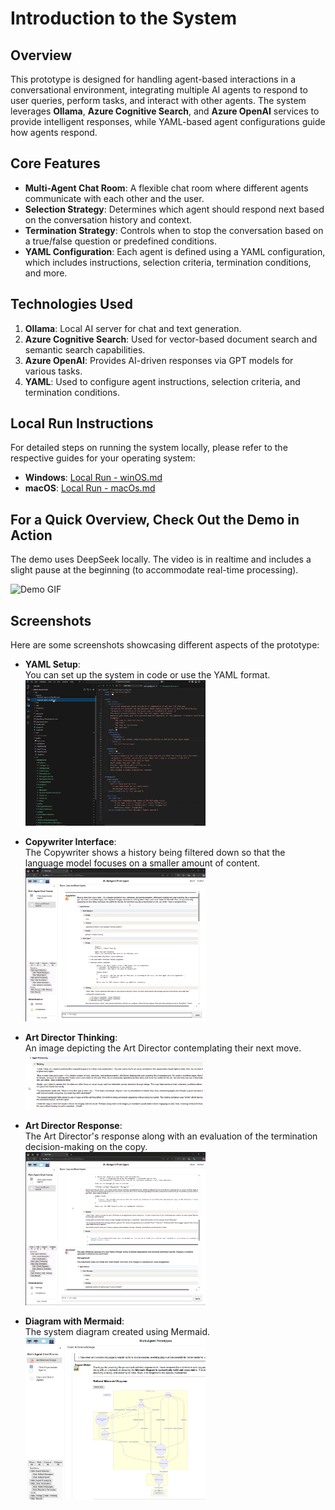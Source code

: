 # Introduction to the System

## Overview
This prototype is designed for handling agent-based interactions in a conversational environment, integrating multiple AI agents to respond to user queries, perform tasks, and interact with other agents. The system leverages **Ollama**, **Azure Cognitive Search**, and **Azure OpenAI** services to provide intelligent responses, while YAML-based agent configurations guide how agents respond.

## Core Features
- **Multi-Agent Chat Room**: A flexible chat room where different agents communicate with each other and the user.
- **Selection Strategy**: Determines which agent should respond next based on the conversation history and context.
- **Termination Strategy**: Controls when to stop the conversation based on a true/false question or predefined conditions.
- **YAML Configuration**: Each agent is defined using a YAML configuration, which includes instructions, selection criteria, termination conditions, and more.

## Technologies Used
1. **Ollama**: Local AI server for chat and text generation.
2. **Azure Cognitive Search**: Used for vector-based document search and semantic search capabilities.
3. **Azure OpenAI**: Provides AI-driven responses via GPT models for various tasks.
4. **YAML**: Used to configure agent instructions, selection criteria, and termination conditions.

## Local Run Instructions
For detailed steps on running the system locally, please refer to the respective guides for your operating system:

- **Windows**: [Local Run - winOS.md](./winOS.md)
- **macOS**: [Local Run - macOs.md](./macOs.md)

## For a Quick Overview, Check Out the Demo in Action
The demo uses DeepSeek locally. The video is in realtime and includes a slight pause at the beginning (to accommodate real-time processing).

<img src="media/action.gif" alt="Demo GIF" style="width:80%">

## Screenshots
Here are some screenshots showcasing different aspects of the prototype:

- **YAML Setup**:  
  You can set up the system in code or use the YAML format.  
  <img src="media/Yml.png" alt="Yaml Format" style="width:60%">

- **Copywriter Interface**:  
  The Copywriter shows a history being filtered down so that the language model focuses on a smaller amount of content.  
  <img src="media/CopyWriter.png" alt="Copywriter Interface" style="width:60%">

- **Art Director Thinking**:  
  An image depicting the Art Director contemplating their next move.  
  <img src="media/ArtDirector-Thinking.png" alt="Art Director Thinking" style="width:60%">

- **Art Director Response**:  
  The Art Director's response along with an evaluation of the termination decision-making on the copy.  
  <img src="media/ArtDirector.png" alt="Art Director Response" style="width:60%">

- **Diagram with Mermaid**:  
  The system diagram created using Mermaid.  
  <img src="media/Mermaid.png" alt="Mermaid Diagram" style="width:60%">



 